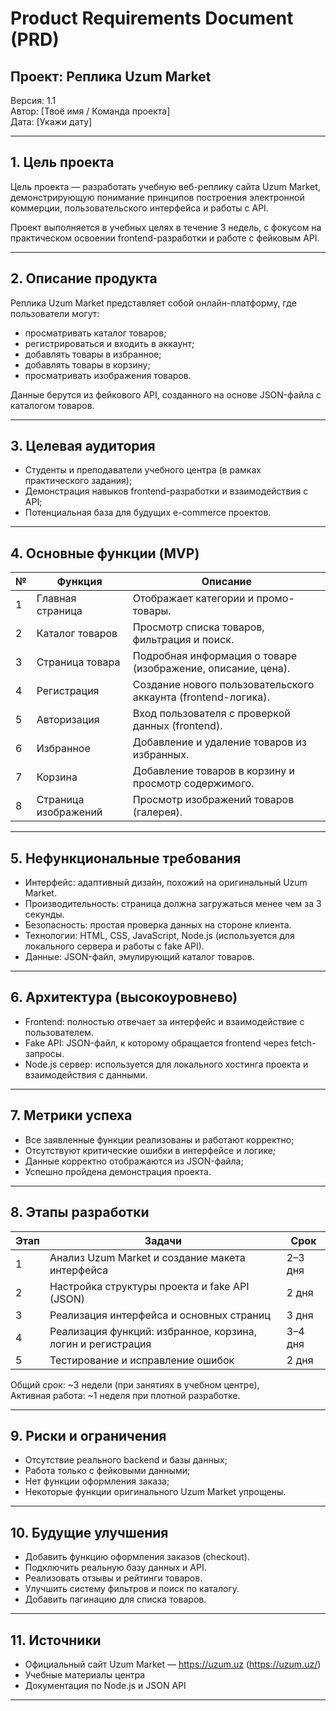 # Product Requirements Document (PRD)

## Проект: Реплика Uzum Market

Версия: 1.1  
Автор: [Твоё имя / Команда проекта]  
Дата: [Укажи дату]

---

## 1. Цель проекта

Цель проекта — разработать учебную веб-реплику сайта Uzum Market, демонстрирующую понимание принципов построения электронной коммерции, пользовательского интерфейса и работы с API.

Проект выполняется в учебных целях в течение 3 недель, с фокусом на практическом освоении frontend-разработки и работе с фейковым API.

---

## 2. Описание продукта

Реплика Uzum Market представляет собой онлайн-платформу, где пользователи могут:
- просматривать каталог товаров;
- регистрироваться и входить в аккаунт;
- добавлять товары в избранное;
- добавлять товары в корзину;
- просматривать изображения товаров.

Данные берутся из фейкового API, созданного на основе JSON-файла с каталогом товаров.

---

## 3. Целевая аудитория

- Студенты и преподаватели учебного центра (в рамках практического задания);  
- Демонстрация навыков frontend-разработки и взаимодействия с API;  
- Потенциальная база для будущих e-commerce проектов.

---

## 4. Основные функции (MVP)

| № | Функция | Описание |
|---|----------|-----------|
| 1 | Главная страница | Отображает категории и промо-товары. |
| 2 | Каталог товаров | Просмотр списка товаров, фильтрация и поиск. |
| 3 | Страница товара | Подробная информация о товаре (изображение, описание, цена). |
| 4 | Регистрация | Создание нового пользовательского аккаунта (frontend-логика). |
| 5 | Авторизация | Вход пользователя с проверкой данных (frontend). |
| 6 | Избранное | Добавление и удаление товаров из избранных. |
| 7 | Корзина | Добавление товаров в корзину и просмотр содержимого. |
| 8 | Страница изображений | Просмотр изображений товаров (галерея). |

---

## 5. Нефункциональные требования

- Интерфейс: адаптивный дизайн, похожий на оригинальный Uzum Market.  
- Производительность: страница должна загружаться менее чем за 3 секунды.  
- Безопасность: простая проверка данных на стороне клиента.  
- Технологии: HTML, CSS, JavaScript, Node.js (используется для локального сервера и работы с fake API).  
- Данные: JSON-файл, эмулирующий каталог товаров.

---

## 6. Архитектура (высокоуровнево)

- Frontend: полностью отвечает за интерфейс и взаимодействие с пользователем.  
- Fake API: JSON-файл, к которому обращается frontend через fetch-запросы.  
- Node.js сервер: используется для локального хостинга проекта и взаимодействия с данными.

---

## 7. Метрики успеха

- Все заявленные функции реализованы и работают корректно;  
- Отсутствуют критические ошибки в интерфейсе и логике;  
- Данные корректно отображаются из JSON-файла;  
- Успешно пройдена демонстрация проекта.

---

## 8. Этапы разработки

| Этап | Задачи | Срок |
|------|--------|------|
| 1 | Анализ Uzum Market и создание макета интерфейса | 2–3 дня |
| 2 | Настройка структуры проекта и fake API (JSON) | 2 дня |
| 3 | Реализация интерфейса и основных страниц | 3 дня |
| 4 | Реализация функций: избранное, корзина, логин и регистрация | 3–4 дня |
| 5 | Тестирование и исправление ошибок | 2 дня |

Общий срок: ~3 недели (при занятиях в учебном центре),  
Активная работа: ~1 неделя при плотной разработке.

---

## 9. Риски и ограничения

- Отсутствие реального backend и базы данных;  
- Работа только с фейковыми данными;  
- Нет функции оформления заказа;  
- Некоторые функции оригинального Uzum Market упрощены.

---

## 10. Будущие улучшения

- Добавить функцию оформления заказов (checkout).  
- Подключить реальную базу данных и API.  
- Реализовать отзывы и рейтинги товаров.  
- Улучшить систему фильтров и поиск по каталогу.  
- Добавить пагинацию для списка товаров.

---

## 11. Источники

- Официальный сайт Uzum Market — https://uzum.uz (https://uzum.uz/)  
- Учебные материалы центра  
- Документация по Node.js и JSON API

---